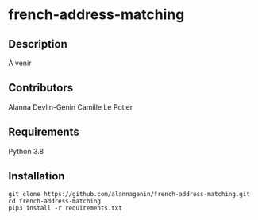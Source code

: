 # french-address-matching

## Description
À venir

## Contributors
Alanna Devlin-Génin
Camille Le Potier

## Requirements
Python 3.8

## Installation
```shell
git clone https://github.com/alannagenin/french-address-matching.git
cd french-address-matching
pip3 install -r requirements.txt
```